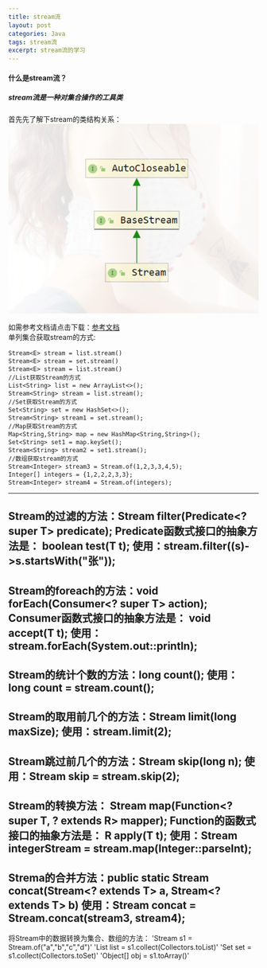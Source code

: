 ```yaml
---
title: stream流
layout: post
categories: Java
tags: stream流
excerpt: stream流的学习
---
```

#### 什么是stream流？
##### stream流是一种对集合操作的工具类  

首先先了解下stream的类结构关系：![stream的类结构图](/assets/stream流/stream类结构图.PNG)

如需参考文档请点击下载：[参考文档](/assets/stream流/笔记.rtf)  
单列集合获取stream的方式:
```
Stream<E> stream = list.stream()
Stream<E> stream = set.stream()
Stream<E> stream = list.stream()
//List获取Stream的方式
List<String> list = new ArrayList<>();
Stream<String> stream = list.stream();
//Set获取Stream的方式
Set<String> set = new HashSet<>();
Stream<String> stream1 = set.stream();
//Map获取Stream的方式
Map<String,String> map = new HashMap<String,String>();
Set<String> set1 = map.keySet();
Stream<String> stream2 = set1.stream();
//数组获取stream的方式
Stream<Integer> stream3 = Stream.of(1,2,3,3,4,5);
Integer[] integers = {1,2,2,2,3,3};
Stream<Integer> stream4 = Stream.of(integers);
```
  
---------------------------------------------------------------------
  
Stream的过滤的方法：Stream<T> filter(Predicate<? super T> predicate); 
Predicate函数式接口的抽象方法是：  boolean test(T t);
使用：stream.filter((s)->s.startsWith("张"));
---------------------------------------------------------------------

Stream的foreach的方法：void forEach(Consumer<? super T> action);
Consumer函数式接口的抽象方法是：    void accept(T t);
使用：stream.forEach(System.out::println);
---------------------------------------------------------------------

Stream的统计个数的方法：long count();
使用：long count = stream.count();
---------------------------------------------------------------------

Stream的取用前几个的方法：Stream<T> limit(long maxSize);
使用：stream.limit(2);
---------------------------------------------------------------------
  
Stream跳过前几个的方法：Stream<T> skip(long n);
使用：Stream<String> skip = stream.skip(2);
---------------------------------------------------------------------
  
Stream的转换方法：    <R> Stream<R> map(Function<? super T, ? extends R> mapper);
Function的函数式接口的抽象方法是：	R apply(T t);
使用：Stream<Integer> integerStream = stream.map(Integer::parseInt);
---------------------------------------------------------------------

Strema的合并方法：public static <T> Stream<T> concat(Stream<? extends T> a, Stream<? extends T> b)
使用：Stream<Integer> concat = Stream.concat(stream3, stream4);
---------------------------------------------------------------------

将Stream中的数据转换为集合、数组的方法：
'Stream<String> s1 = Stream.of("a","b","c","d")'
'List<String> list = s1.collect(Collectors.toList)'
'Set<String> set = s1.collect(Collectors.toSet)'
'Object[] obj = s1.toArray()'


